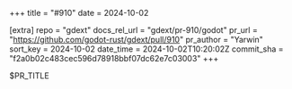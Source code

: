 +++
title = "#910"
date = 2024-10-02

[extra]
repo = "gdext"
docs_rel_url = "gdext/pr-910/godot"
pr_url = "https://github.com/godot-rust/gdext/pull/910"
pr_author = "Yarwin"
sort_key = 2024-10-02
date_time = 2024-10-02T10:20:02Z
commit_sha = "f2a0b02c483cec596d78918bbf07dc62e7c03003"
+++

$PR_TITLE
